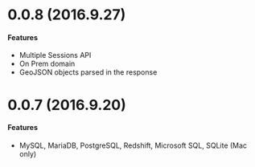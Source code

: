 # 0.0.8 (2016.9.27)

#### Features
- Multiple Sessions API
- On Prem domain
- GeoJSON objects parsed in the response

# 0.0.7 (2016.9.20)

#### Features
- MySQL, MariaDB, PostgreSQL, Redshift, Microsoft SQL, SQLite (Mac only)
